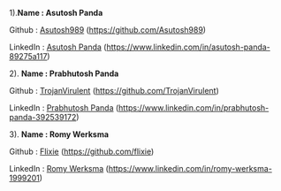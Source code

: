 1).**Name : Asutosh Panda**

Github : [Asutosh989](https://github.com/Asutosh989) (https://github.com/Asutosh989)

LinkedIn : [Asutosh Panda](https://www.linkedin.com/in/asutosh-panda-89275a117) (https://www.linkedin.com/in/asutosh-panda-89275a117)



2). **Name : Prabhutosh Panda**

Github : [TrojanVirulent](https://github.com/TrojanVirulent) (https://github.com/TrojanVirulent)

LinkedIn : [Prabhutosh Panda](https://www.linkedin.com/in/prabhutosh-panda-392539172) (https://www.linkedin.com/in/prabhutosh-panda-392539172)



3). **Name : Romy Werksma**

Github : [Flixie](https://github.com/flixie) (https://github.com/flixie)

LinkedIn : [Romy Werksma](https://www.linkedin.com/in/romy-werksma-1999201) (https://www.linkedin.com/in/romy-werksma-1999201)